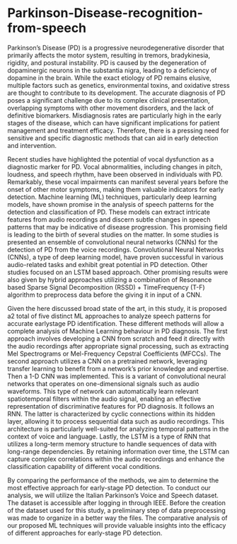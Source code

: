 # Parkinson-Disease-recognition-from-speech

Parkinson’s Disease (PD) is a progressive neurodegenerative disorder that primarily
affects the motor system, resulting in tremors, bradykinesia, rigidity, and postural instability. PD is caused by the degeneration of dopaminergic neurons in the
substantia nigra, leading to a deficiency of dopamine in the brain. While the exact etiology of PD remains elusive, multiple factors such as genetics, environmental
toxins, and oxidative stress are thought to contribute to its development.
The accurate diagnosis of PD poses a significant challenge due to its complex
clinical presentation, overlapping symptoms with other movement disorders, and the
lack of definitive biomarkers. Misdiagnosis rates are particularly high in the early
stages of the disease, which can have significant implications for patient management
and treatment efficacy. Therefore, there is a pressing need for sensitive and specific
diagnostic methods that can aid in early detection and intervention.

Recent studies have highlighted the potential of vocal dysfunction as a diagnostic marker for PD. Vocal abnormalities, including changes in pitch, loudness, and
speech rhythm, have been observed in individuals with PD. Remarkably, these vocal
impairments can manifest several years before the onset of other motor symptoms,
making them valuable indicators for early detection.
Machine learning (ML) techniques, particularly deep learning models, have shown
promise in the analysis of speech patterns for the detection and classification of PD.
These models can extract intricate features from audio recordings and discern subtle
changes in speech patterns that may be indicative of disease progression.
This promising field is leading to the birth of several studies on the matter. 
In some studies is presented an ensemble of convolutional neural networks (CNNs) for the detection
of PD from the voice recordings. Convolutional Neural Networks (CNNs), a type
of deep learning model, have proven successful in various audio-related tasks and
exhibit great potential in PD detection. Other studies focused on an LSTM based
approach. Other promising results were also given by hybrid approaches utilizing
a combination of Resonance based Sparse Signal Decomposition (RSSD) + TimeFrequency (T-F) algorithm to preprocess data before the giving it in input of a CNN. 

Given the here discussed broad state of the art, in this study, it is proposed a2
total of five distinct ML approaches to analyze speech patterns for accurate earlystage PD identification. These different methods will allow a complete analysis of
Machine Learning behaviour in PD diagnosis.
The first approach involves developing a CNN from scratch and feed it directly
with the audio recordings after appropriate signal processing, such as extracting
Mel Spectrograms or Mel-Frequency Cepstral Coefficients (MFCCs). The second
approach utilizes a CNN on a pretrained network, leveraging transfer learning to
benefit from a network’s prior knowledge and expertise.
Then a 1-D CNN was implemented. This is a variant of convolutional neural
networks that operates on one-dimensional signals such as audio waveforms. This
type of network can automatically learn relevant spatiotemporal filters within the
audio signal, enabling an effective representation of discriminative features for PD
diagnosis.
It follows an RNN. The latter is characterized by cyclic connections within its
hidden layer, allowing it to process sequential data such as audio recordings. This
architecture is particularly well-suited for analyzing temporal patterns in the context
of voice and language.
Lastly, the LSTM is a type of RNN that utilizes a long-term memory structure
to handle sequences of data with long-range dependencies. By retaining information
over time, the LSTM can capture complex correlations within the audio recordings
and enhance the classification capability of different vocal conditions.

By comparing the performance of the methods, we aim to determine the most
effective approach for early-stage PD detection.
To conduct our analysis, we will utilize the Italian Parkinson’s Voice and Speech
dataset. The dataset is accessible after logging in through IEEE. Before the creation of the dataset used for this study, a preliminary step of data preprocessing was made to organize in a better way the files.
The comparative analysis of our proposed ML techniques will provide valuable
insights into the efficacy of different approaches for early-stage PD detection.
